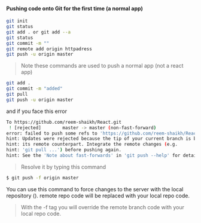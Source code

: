 #### Pushing code onto Git for the first time (a normal app)
```bash 
git init 
git status 
git add . or git add --a 
git status 
git commit -m ""
git remote add origin httpadress
git push -u origin master 
```
> Note these commands are used to push a normal app (not a react app)
```bash 
git add . 
git commit -m "added"
git pull
git push -u origin master 
```
and if you face this error 
```bash 
To https://github.com/reem-shaikh/React.git
 ! [rejected]        master -> master (non-fast-forward)
error: failed to push some refs to 'https://github.com/reem-shaikh/React.git'
hint: Updates were rejected because the tip of your current branch is behind
hint: its remote counterpart. Integrate the remote changes (e.g.
hint: 'git pull ...') before pushing again.
hint: See the 'Note about fast-forwards' in 'git push --help' for details.
```
> Resolve it by typing this command 
```bash 
$ git push -f origin master
```
You can use this command to force changes to the server with the local repository (). remote repo code will be replaced with your local repo code.
> With the -f tag you will override the remote branch code with your local repo code.